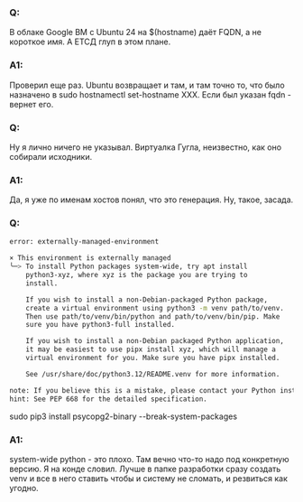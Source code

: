 ### Q:
В облаке Google ВМ с Ubuntu 24 на $(hostname) даёт FQDN, а не короткое имя.
А ЕТСД глуп в этом плане.

### A1:
Проверил еще раз. Ubuntu возвращает и там, и там точно то, что было назначено в sudo hostnamectl set-hostname XXX. Если был указан fqdn - вернет его.

### Q:
Ну я лично ничего не указывал. Виртуалка Гугла, неизвестно, как оно собирали исходники.

### A1:
Да, я уже по именам хостов понял, что это генерация. Ну, такое, засада.

### Q:
```bash
error: externally-managed-environment

× This environment is externally managed
╰─> To install Python packages system-wide, try apt install
    python3-xyz, where xyz is the package you are trying to
    install.

    If you wish to install a non-Debian-packaged Python package,
    create a virtual environment using python3 -m venv path/to/venv.
    Then use path/to/venv/bin/python and path/to/venv/bin/pip. Make
    sure you have python3-full installed.

    If you wish to install a non-Debian packaged Python application,
    it may be easiest to use pipx install xyz, which will manage a
    virtual environment for you. Make sure you have pipx installed.

    See /usr/share/doc/python3.12/README.venv for more information.

note: If you believe this is a mistake, please contact your Python installation or OS distribution provider. You can override this, at the risk of breaking your Python installation or OS, by passing --break-system-packages.
hint: See PEP 668 for the detailed specification.
```
sudo pip3 install psycopg2-binary --break-system-packages

### A1:
system-wide python - это плохо. Там вечно что-то надо под конкретную версию. Я на конде словил. Лучше в папке разработки сразу создать venv и все в него ставить чтобы и систему не сломать, и резвиться как угодно.

